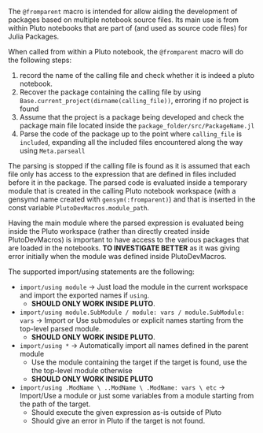 The `@fromparent` macro is intended for allow aiding the development of packages based on multiple notebook source files.
Its main use is from within Pluto notebooks that are part of (and used as source code files) for Julia Packages.

When called from within a Pluto notebook, the `@fromparent` macro will do the following steps:
1. record the name of the calling file and check whether it is indeed a pluto notebook.
2. Recover the package containing the calling file by using `Base.current_project(dirname(calling_file))`, erroring if no project is found 
3. Assume that the project is a package being developed and check the package main file located inside the `package_folder/src/PackageName.jl`
4. Parse the code of the package up to the point where `calling_file` is `included`, expanding all the included files encountered along the way using `Meta.parseall`

The parsing is stopped if the calling file is found as it is assumed that each file only has access to the expression that are defined in files included before it in the package.
The parsed code is evaluated inside a temporary module that is created in the calling Pluto notebook workspace (with a gensymd name created with `gensym(:fromparent)`) and that is inserted in the const variable `PlutoDevMacros.module_path`.

Having the main module where the parsed expression is evaluated being inside the Pluto workspace (rather than directly created inside PlutoDevMacros) is important to have access to the various packages that are loaded in the notebooks. **TO INVESTIGATE BETTER** as it was giving error initially when the module was defined inside PlutoDevMacros.

The supported import/using statements are the following:
- `import/using module` → Just load the module in the current workspace and import the exported names if `using`.
  - **SHOULD ONLY WORK INSIDE PLUTO**.
- `import/using module.SubModule / module: vars / module.SubModule: vars` → Import or Use submodules or explicit names starting from the top-level parsed module.
  - **SHOULD ONLY WORK INSIDE PLUTO**.
- `import/using *` → Automatically import all names defined in the parent module
  - Use the module containing the target if the target is found, use the the top-level module otherwise
  - **SHOULD ONLY WORK INSIDE PLUTO**
- `import/using .ModName \ ..ModName \ .ModName: vars \ etc` → Import/Use a module or just some variables from a module starting from the path of the target. 
  -  Should execute the given expression as-is outside of Pluto
  -  Should give an error in Pluto if the target is not found.
